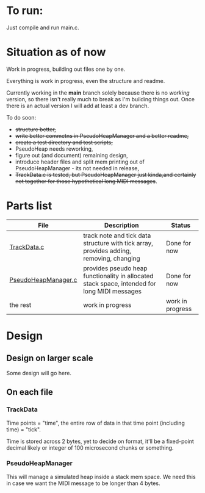 # To run:
Just compile and run main.c.

# Situation as of now
Work in progress, building out files one by one.

Everything is work in progress, even the structure and readme.

Currently working in the **main** branch solely because there is no *working* version, so there isn't really much to break as I'm building things out. Once there is an actual version I will add at least a dev branch. 

To do soon:
- ~~structure better,~~
- ~~write better commetns in PseudoHeapManager and a better readme,~~
- ~~create a test directory and test scripts,~~
- PseudoHeap needs reworking,
- figure out (and document) remaining design,
- introduce header files and split mem printing out of PseudoHeapManager - its not needed in release,
- ~~TrackData.c is tested, but PseudoHeapManager just kinda,and certainly not together for those hypothetical long MIDI messages~~.

# Parts list
| File | Description | Status |
| ----------- | ----------- | ----------- |
| [TrackData.c](#trackdata) | track note and tick data structure with tick array, provides adding, removing, changing | Done for now |
| [PseudoHeapManager.c](#PseudoHeapManager) | provides pseudo heap functionality in allocated stack space, intended for long MIDI messages | Done for now |
| the rest | work in progress | work in progress |


# Design
## Design on larger scale
Some design will go here.

## On each file 
### TrackData
Time points = "time", the entire row of data in that time point (including time) = "tick".

Time is stored across 2 bytes, yet to decide on format, it'll be a fixed-point decimal likely or integer of 100 microsecond chunks or something. 

### PseudoHeapManager
This will manage a simulated heap inside a stack mem space. We need this in case we want the MIDI message to be longer than 4 bytes. 
